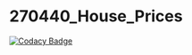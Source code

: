 # 270440_House_Prices
[![Codacy Badge](https://app.codacy.com/project/badge/Grade/91590f935db1437786776c44c64af7fc)](https://www.codacy.com?utm_source=github.com&amp;utm_medium=referral&amp;utm_content=super-user-17/270440_House_Prices&amp;utm_campaign=Badge_Grade)
